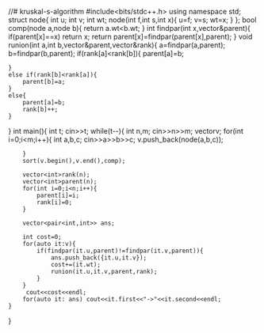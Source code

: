 //# kruskal-s-algorithm
#include<bits/stdc++.h>
using namespace std;
struct node{
    int u;
    int v;
    int wt;
    node(int f,int s,int x){
        u=f;
        v=s;
        wt=x;
    }
};
bool comp(node a,node b){
   return a.wt<b.wt;
}
int findpar(int x,vector<int>&parent){
    if(parent[x]==x) return x;
    return parent[x]=findpar(parent[x],parent);
}
void runion(int a,int b,vector<int>&parent,vector<int>&rank){
     a=findpar(a,parent);
     b=findpar(b,parent);
    if(rank[a]<rank[b]){
        parent[a]=b;

    }
    else if(rank[b]<rank[a]){
        parent[b]=a;
    }
    else{
        parent[a]=b;
        rank[b]++;
    }
}
int main(){
    int t;
    cin>>t;
    while(t--){
        int n,m;
        cin>>n>>m;
        vector<node>v;
        for(int i=0;i<m;i++){
            int a,b,c;
            cin>>a>>b>>c;
            v.push_back(node(a,b,c));
        
        }
        sort(v.begin(),v.end(),comp);
        
        vector<int>rank(n);
        vector<int>parent(n);
        for(int i=0;i<n;i++){
            parent[i]=i;
            rank[i]=0;
        }
        
        vector<pair<int,int>> ans;
        
        int cost=0;
        for(auto it:v){
            if(findpar(it.u,parent)!=findpar(it.v,parent)){
                ans.push_back({it.u,it.v});
                cost+=(it.wt);
                runion(it.u,it.v,parent,rank);
            }
        }
         cout<<cost<<endl;
        for(auto it: ans) cout<<it.first<<"->"<<it.second<<endl;
    }
}
